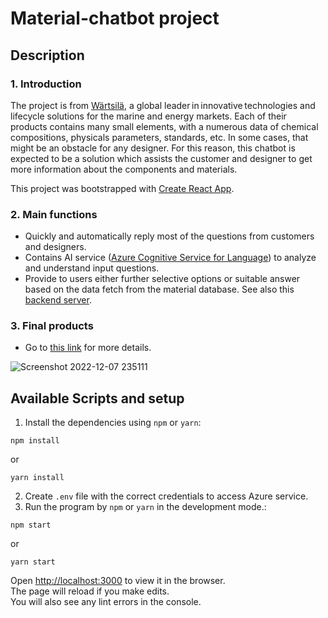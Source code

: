 # Material-chatbot project

## Description

### 1. Introduction

The project is from [Wärtsilä](https://www.wartsila.com/), a global leader in innovative technologies and lifecycle solutions for the marine and energy markets. Each of their products contains many small elements, with a numerous data of chemical compositions, physicals parameters, standards, etc. In some cases, that might be an obstacle for any designer. For this reason, this chatbot is expected to be a solution which assists the customer and designer to get more information about the components and materials.

This project was bootstrapped with [Create React App](https://github.com/facebook/create-react-app).

### 2. Main functions

- Quickly and automatically reply most of the questions from customers and designers.
- Contains AI service ([Azure Cognitive Service for Language](https://learn.microsoft.com/en-us/azure/cognitive-services/language-service/)) to analyze and understand input questions.
- Provide to users either further selective options or suitable answer based on the data fetch from the material database. See also this [backend server](https://github.com/hoangduong-coder/material-chatbot-backend).

### 3. Final products

- Go to [this link](https://material-chatbot-vnteam.vercel.app/) for more details.

![Screenshot 2022-12-07 235111](https://user-images.githubusercontent.com/63698826/206306466-cd7bb1c7-a9fe-473f-ab48-8d51567ad735.png)

## Available Scripts and setup

1. Install the dependencies using `npm` or `yarn`:

```
npm install
```

or

```
yarn install
```

2. Create `.env` file with the correct credentials to access Azure service.
3. Run the program by `npm` or `yarn` in the development mode.:

```
npm start
```

or

```
yarn start
```

Open [http://localhost:3000](http://localhost:3000) to view it in the browser.\
The page will reload if you make edits.\
You will also see any lint errors in the console.
